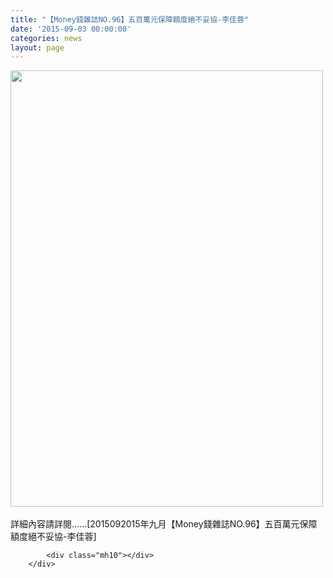 ```yaml
---
title: "【Money錢雜誌NO.96】五百萬元保障額度絕不妥協-李佳蓉"
date: '2015-09-03 00:00:00'
categories: news
layout: page
---
```


<div class="text">
			<div>
	<img alt="" src="http://www.leishan.com.tw/UserFiles/images/500.jpg" style="width: 500px; height: 698px;"></div>
<div>
	&nbsp;</div>
<div>
	詳細內容請詳閱......[2015092015年九月【Money錢雜誌NO.96】五百萬元保障額度絕不妥協-李佳蓉]</div>

			<div class="mh10"></div>
		</div>